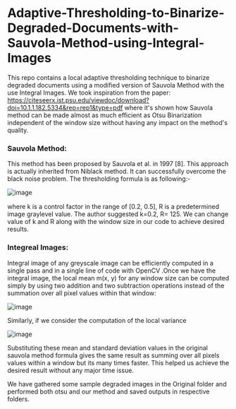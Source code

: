# Adaptive-Thresholding-to-Binarize-Degraded-Documents-with-Sauvola-Method-using-Integral-Images

This repo contains a local adaptive thresholding technique to binarize degraded documents using a modified version of Sauvola Method with the use Integral Images. We took inspiration from the paper: https://citeseerx.ist.psu.edu/viewdoc/download?doi=10.1.1.182.5334&rep=rep1&type=pdf where it's shown how Sauvola method can be made almost as much efficient as Otsu Binarization  independent of the window size without having any impact on the method's quality.

### Sauvola Method:

This method has been proposed by Sauvola et al. in 1997 [8]. This approach is
actually inherited from Niblack method. It can successfully overcome the black noise
problem. The thresholding formula is as following:-

ܶ![image](https://user-images.githubusercontent.com/25950715/118011211-33630f00-b369-11eb-80a7-45482d9fb15e.png)

where k is a control factor in the range of [0.2, 0.5], R is a predetermined image graylevel value. The author suggested k=0.2, R= 125. We can change value of k and R along with the window size in our code to achieve desired results.


### Integreal Images:

Integral image of any greyscale image can be efficiently computed in a single pass and in a single line of code with OpenCV .Once we have the integral image, the local mean m(x, y) for any window size can be computed simply by using two addition and two subtraction operations instead of the summation over all pixel values within that window:

![image](https://user-images.githubusercontent.com/25950715/118011850-e16eb900-b369-11eb-9fd4-19953eebb4b3.png)


Similarly, if we consider the computation of the local variance

![image](https://user-images.githubusercontent.com/25950715/118011874-ea5f8a80-b369-11eb-91af-f3af05d41120.png)

Substituting these mean and standard deviation values in the original sauvola method formula gives the same result as summing over all pixels values within a window but its many times faster. This helped us achieve the desired result without any major time issue.

We have gathered some sample degraded images in the Original folder and performed both otsu and our method and saved outputs in respective folders.
